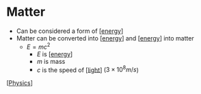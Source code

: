 # Matter

- Can be considered a form of [[energy]]
- Matter can be converted into [[energy]] and [[energy]] into matter
  - $E = mc^2$
    - $E$ is [[energy]]
    - $m$ is mass
    - $c$ is the speed of [[light]] ($3 \times 10^8 m/s$)

[[Physics]]

[//begin]: # "Autogenerated link references for markdown compatibility"
[energy]: energy "Energy"
[light]: light "Light"
[Physics]: physics "Physics"
[//end]: # "Autogenerated link references"